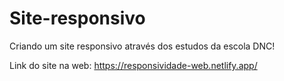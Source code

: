 # Site-responsivo
Criando um site responsivo através dos estudos da escola DNC!

Link do site na web:
https://responsividade-web.netlify.app/